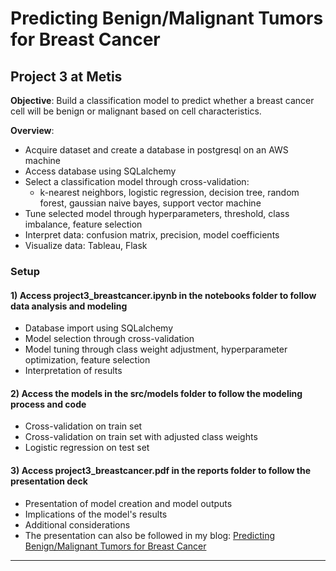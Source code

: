 Predicting Benign/Malignant Tumors for Breast Cancer
==============================

## Project 3 at Metis
**Objective**: Build a classification model to predict whether a breast cancer cell will be benign or malignant based on cell characteristics.

**Overview**:
- Acquire dataset and create a database in postgresql on an AWS machine
- Access database using SQLalchemy
- Select a classification model through cross-validation:
	- k-nearest neighbors, logistic regression, decision tree, random forest, gaussian naive bayes, support vector machine
- Tune selected model through hyperparameters, threshold, class imbalance, feature selection
- Interpret data: confusion matrix, precision, model coefficients
- Visualize data: Tableau, Flask

### Setup

#### 1) Access project3_breastcancer.ipynb in the notebooks folder to follow data analysis and modeling
* Database import using SQLalchemy
* Model selection through cross-validation
* Model tuning through class weight adjustment, hyperparameter optimization, feature selection
* Interpretation of results

#### 2) Access the models in the src/models folder to follow the modeling process and code 
* Cross-validation on train set
* Cross-validation on train set with adjusted class weights
* Logistic regression on test set

#### 3) Access project3_breastcancer.pdf in the reports folder to follow the presentation deck
* Presentation of model creation and model outputs
* Implications of the model's results
* Additional considerations
* The presentation can also be followed in my blog: <a href="https://eunchanity.github.io/2020/08/05/Breast-Cancer/" target="_blank">Predicting Benign/Malignant Tumors for Breast Cancer</a><br/>

--------